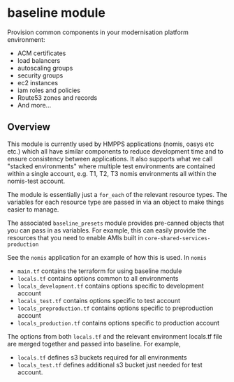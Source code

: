# baseline module

Provision common components in your modernisation platform environment:

- ACM certificates
- load balancers
- autoscaling groups
- security groups
- ec2 instances
- iam roles and policies
- Route53 zones and records
- And more...

## Overview

This module is currently used by HMPPS applications (nomis, oasys etc etc.)
which all have similar components to reduce development time and to ensure
consistency between applications.  It also supports what we call
"stacked environments" where multiple test environments are contained
within a single account, e.g. T1, T2, T3 nomis environments all within
the nomis-test account.

The module is essentially just a `for_each` of the relevant resource types.
The variables for each resource type are passed in via an object to make
things easier to manage.

The associated `baseline_presets` module provides pre-canned objects that
you can pass in as variables.  For example, this can easily provide the
resources that you need to enable AMIs built in `core-shared-services-production`

See the `nomis` application for an example of how this is used.  In `nomis`
- `main.tf` contains the terraform for using baseline module
- `locals.tf` contains options common to all environments
- `locals_development.tf` contains options specific to development account
- `locals_test.tf` contains options specific to test account
- `locals_preproduction.tf` contains options specific to preproduction account
- `locals_production.tf` contains options specific to production account

The options from both `locals.tf` and the relevant environment locals.tf file
are merged together and passed into baseline.  For example,
- `locals.tf` defines s3 buckets required for all environments
- `locals_test.tf` defines additional s3 bucket just needed for test account.
